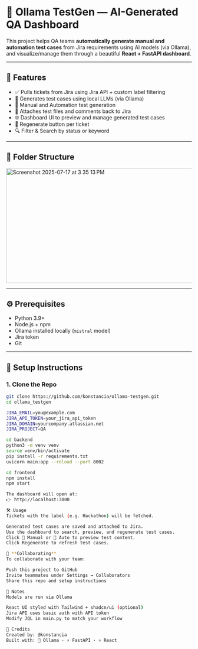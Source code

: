 
# 🧪 Ollama TestGen — AI-Generated QA Dashboard

This project helps QA teams **automatically generate manual and automation test cases** from Jira requirements using AI models (via Ollama), and visualize/manage them through a beautiful **React + FastAPI dashboard**.

---

## 🚀 Features

- ✅ Pulls tickets from Jira using Jira API + custom label filtering
- 🧠 Generates test cases using local LLMs (via Ollama)
- 📝 Manual and Automation test generation
- 📎 Attaches test files and comments back to Jira
- 🌐 Dashboard UI to preview and manage generated test cases
- 🔄 Regenerate button per ticket
- 🔍 Filter & Search by status or keyword

---

## 📁 Folder Structure

<img width="625" height="311" alt="Screenshot 2025-07-17 at 3 35 13 PM" src="https://github.com/user-attachments/assets/4384a9eb-e405-49bb-9e9a-a6ea0ec9e29c" />


---

## ⚙️ Prerequisites

- Python 3.9+
- Node.js + npm
- Ollama installed locally (`mistral` model)
- Jira token
- Git

---

## 🧪 Setup Instructions

### 1. Clone the Repo

```bash
git clone https://github.com/konstancia/ollama-testgen.git
cd ollama_testgen

JIRA_EMAIL=you@example.com
JIRA_API_TOKEN=your_jira_api_token
JIRA_DOMAIN=yourcompany.atlassian.net
JIRA_PROJECT=QA

cd backend
python3 -m venv venv
source venv/bin/activate
pip install -r requirements.txt
uvicorn main:app --reload --port 8002

cd frontend
npm install
npm start

The dashboard will open at:
👉 http://localhost:3000

🛠️ Usage
Tickets with the label (e.g. Hackathon) will be fetched.

Generated test cases are saved and attached to Jira.
Use the dashboard to search, preview, and regenerate test cases.
Click 📄 Manual or 📄 Auto to preview test content.
Click Regenerate to refresh test cases.

🤝 **Collaborating**
To collaborate with your team:

Push this project to GitHub
Invite teammates under Settings → Collaborators
Share this repo and setup instructions

📌 Notes
Models are run via Ollama

React UI styled with Tailwind + shadcn/ui (optional)
Jira API uses basic auth with API token
Modify JQL in main.py to match your workflow

📣 Credits
Created by: @konstancia
Built with: 🧠 Ollama · ⚡ FastAPI · ⚛️ React

